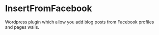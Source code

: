 # InsertFromFacebook
Wordpress plugin which allow you add blog posts from Facebook profiles and pages walls.

